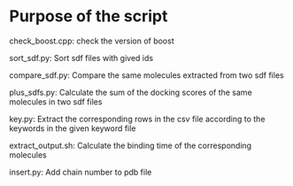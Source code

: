 # Purpose of the script

check_boost.cpp: check the version of boost

sort_sdf.py: Sort sdf files with gived ids 

compare_sdf.py: Compare the same molecules extracted from two sdf files

plus_sdfs.py: Calculate the sum of the docking scores of the same molecules in two sdf files

key.py: Extract the corresponding rows in the csv file according to the keywords in the given keyword file

extract_output.sh: Calculate the binding time of the corresponding molecules

insert.py: Add chain number to pdb file
